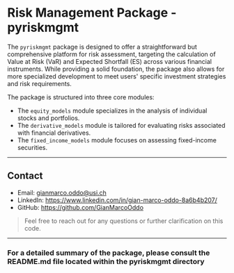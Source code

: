 # Risk Management Package - pyriskmgmt

The `pyriskmgmt` package is designed to offer a straightforward but comprehensive platform for risk assessment, targeting the calculation of Value at Risk (VaR) and Expected Shortfall (ES) across various financial instruments. While providing a solid foundation, the package also allows for more specialized development to meet users' specific investment strategies and risk requirements.

The package is structured into three core modules:
 
- The `equity_models` module specializes in the analysis of individual stocks and portfolios. 
- The `derivative_models` module is tailored for evaluating risks associated with financial derivatives. 
- The `fixed_income_models` module focuses on assessing fixed-income securities.

---
## Contact

- Email: gianmarco.oddo@usi.ch
- LinkedIn: https://www.linkedin.com/in/gian-marco-oddo-8a6b4b207/
- GitHub: https://github.com/GianMarcoOddo
> Feel free to reach out for any questions or further clarification on this code.
---

### For a detailed summary of the package, please consult the README.md file located within the pyriskmgmt directory

